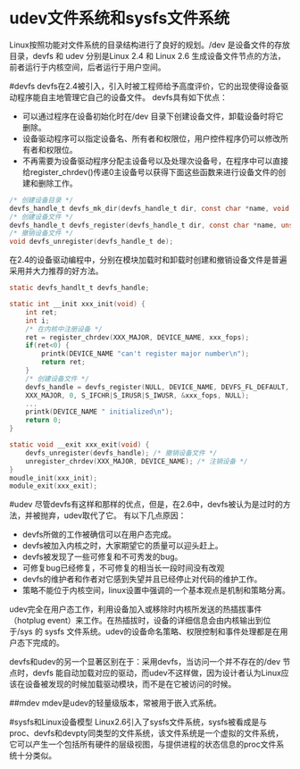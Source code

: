 udev文件系统和sysfs文件系统
========================
Linux按照功能对文件系统的目录结构进行了良好的规划。/dev 是设备文件的存放目录，devfs 和 udev 分别是Linux 2.4 和 Linux 2.6 生成设备文件节点的方法，前者运行于内核空间，后者运行于用户空间。

#devfs
devfs在2.4被引入，引入时被工程师给予高度评价，它的出现使得设备驱动程序能自主地管理它自己的设备文件。
devfs具有如下优点：
- 可以通过程序在设备初始化时在/dev 目录下创建设备文件，卸载设备时将它删除。
- 设备驱动程序可以指定设备名、所有者和权限位，用户控件程序仍可以修改所有者和权限位。
- 不再需要为设备驱动程序分配主设备号以及处理次设备号，在程序中可以直接给register_chrdev()传递0主设备号以获得下面这些函数来进行设备文件的创建和删除工作。

```c
/* 创建设备目录 */
devfs_handle_t devfs_mk_dir(devfs_handle_t dir, const char *name, void *info);
/* 创建设备文件 */
devfs_handle_t devfs_register(devfs_handle_t dir, const char *name, unsigned int flags, unsigned int major, unsigned int minor, umode_t mode, void *ops, void *info);
/* 撤销设备文件 */
void devfs_unregister(devfs_handle_t de);
```
在2.4的设备驱动编程中，分别在模块加载时和卸载时创建和撤销设备文件是普遍采用并大力推荐的好方法。

```c
static devfs_handlt_t devfs_handle;

static int __init xxx_init(void) {
	int ret;
	int i;
	/* 在内核中注册设备 */
	ret = register_chrdev(XXX_MAJOR, DEVICE_NAME, xxx_fops);
	if(ret<0) {
		printk(DEVICE_NAME "can't register major number\n");
		return ret;
	}
	/* 创建设备文件 */
	devfs_handle = devfs_register(NULL, DEVICE_NAME, DEVFS_FL_DEFAULT,
	XXX_MAJOR, 0, S_IFCHR|S_IRUSR|S_IWUSR, &xxx_fops, NULL);
	...
	printk(DEVICE_NAME " initialized\n");
	return 0;
}

static void __exit xxx_exit(void) {
	devfs_unregister(devfs_handle); /* 撤销设备文件 */
	unregister_chrdev(XXX_MAJOR, DEVICE_NAME); /* 注销设备 */
}
moudle_init(xxx_init);
module_exit(xxx_exit);
```
#udev
尽管devfs有这样和那样的优点，但是，在2.6中，devfs被认为是过时的方法，并被抛弃，udev取代了它。
有以下几点原因：
- devfs所做的工作被确信可以在用户态完成。
- devfs被加入内核之时，大家期望它的质量可以迎头赶上。
- devfs被发现了一些可修复和不可秀发的bug。
- 可修复bug已经修复，不可修复的相当长一段时间没有改观
- devfs的维护者和作者对它感到失望并且已经停止对代码的维护工作。
- 策略不能位于内核空间，linux设置中强调的一个基本观点是机制和策略分离。

udev完全在用户态工作，利用设备加入或移除时内核所发送的热插拔事件（hotplug event）来工作。在热插拔时，设备的详细信息会由内核输出到位于/sys 的 sysfs 文件系统。udev的设备命名策略、权限控制和事件处理都是在用户态下完成的。

devfs和udev的另一个显著区别在于：采用devfs，当访问一个并不存在的/dev 节点时，devfs 能自动加载对应的驱动，而udev不这样做，因为设计者认为Linux应该在设备被发现的时候加载驱动模块，而不是在它被访问的时候。

##mdev
mdev是udev的轻量级版本，常被用于嵌入式系统。

#sysfs和Linux设备模型
Linux2.6引入了sysfs文件系统，sysfs被看成是与proc、devfs和devpty同类型的文件系统，该文件系统是一个虚拟的文件系统，它可以产生一个包括所有硬件的层级视图，与提供进程的状态信息的proc文件系统十分类似。



